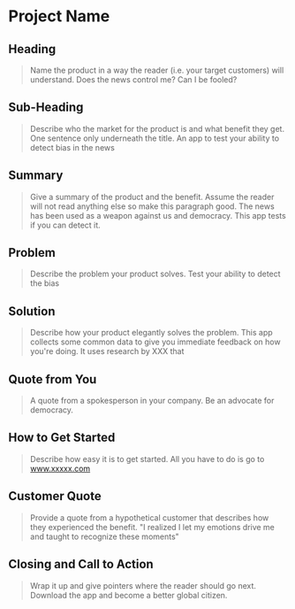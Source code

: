 # Project Name #

<!--
> This material was originally posted [here](http://www.quora.com/What-is-Amazons-approach-to-product-development-and-product-management). It is reproduced here for posterities sake.

There is an approach called "working backwards" that is widely used at Amazon. They work backwards from the customer, rather than starting with an idea for a product and trying to bolt customers onto it. While working backwards can be applied to any specific product decision, using this approach is especially important when developing new products or features.

For new initiatives a product manager typically starts by writing an internal press release announcing the finished product. The target audience for the press release is the new/updated product's customers, which can be retail customers or internal users of a tool or technology. Internal press releases are centered around the customer problem, how current solutions (internal or external) fail, and how the new product will blow away existing solutions.

If the benefits listed don't sound very interesting or exciting to customers, then perhaps they're not (and shouldn't be built). Instead, the product manager should keep iterating on the press release until they've come up with benefits that actually sound like benefits. Iterating on a press release is a lot less expensive than iterating on the product itself (and quicker!).

If the press release is more than a page and a half, it is probably too long. Keep it simple. 3-4 sentences for most paragraphs. Cut out the fat. Don't make it into a spec. You can accompany the press release with a FAQ that answers all of the other business or execution questions so the press release can stay focused on what the customer gets. My rule of thumb is that if the press release is hard to write, then the product is probably going to suck. Keep working at it until the outline for each paragraph flows.

Oh, and I also like to write press-releases in what I call "Oprah-speak" for mainstream consumer products. Imagine you're sitting on Oprah's couch and have just explained the product to her, and then you listen as she explains it to her audience. That's "Oprah-speak", not "Geek-speak".

Once the project moves into development, the press release can be used as a touchstone; a guiding light. The product team can ask themselves, "Are we building what is in the press release?" If they find they're spending time building things that aren't in the press release (overbuilding), they need to ask themselves why. This keeps product development focused on achieving the customer benefits and not building extraneous stuff that takes longer to build, takes resources to maintain, and doesn't provide real customer benefit (at least not enough to warrant inclusion in the press release).
 -->

## Heading ##
  > Name the product in a way the reader (i.e. your target customers) will understand.
  Does the news control me?
  Can I be fooled?

## Sub-Heading ##
  > Describe who the market for the product is and what benefit they get. One sentence only underneath the title.
  An app to test your ability to detect bias in the news

## Summary ##
  > Give a summary of the product and the benefit. Assume the reader will not read anything else so make this paragraph good.
  The news has been used as a weapon against us and democracy. This app tests if you can detect it.

## Problem ##
  > Describe the problem your product solves.
  Test your ability to detect the bias

## Solution ##
  > Describe how your product elegantly solves the problem.
  This app collects some common data to give you immediate feedback on how you're doing. It uses research by XXX that

## Quote from You ##
  > A quote from a spokesperson in your company.
  Be an advocate for democracy.

## How to Get Started ##
  > Describe how easy it is to get started.
  All you have to do is go to www.xxxxx.com

## Customer Quote ##
  > Provide a quote from a hypothetical customer that describes how they experienced the benefit.
  "I realized I let my emotions drive me and taught to recognize these moments"

## Closing and Call to Action ##
  > Wrap it up and give pointers where the reader should go next.
  Download the app and become a better global citizen.